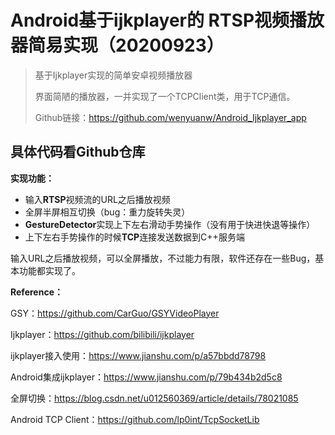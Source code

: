 # Android基于ijkplayer的 RTSP视频播放器简易实现（20200923）

> 基于Ijkplayer实现的简单安卓视频播放器
>
> 界面简陋的播放器，一并实现了一个TCPClient类，用于TCP通信。
>
> Github链接：https://github.com/wenyuanw/Android_Ijkplayer_app



## **具体代码看Github仓库**



**实现功能：**

- 输入**RTSP**视频流的URL之后播放视频
- 全屏半屏相互切换（bug：重力旋转失灵）
- **GestureDetector**实现上下左右滑动手势操作（没有用于快进快退等操作）
- 上下左右手势操作的时候**TCP**连接发送数据到C++服务端

输入URL之后播放视频，可以全屏播放，不过能力有限，软件还存在一些Bug，基本功能都实现了。



**Reference：**

GSY：https://github.com/CarGuo/GSYVideoPlayer

Ijkplayer：https://github.com/bilibili/ijkplayer

 ijkplayer接入使用：https://www.jianshu.com/p/a57bbdd78798

Android集成ijkplayer：https://www.jianshu.com/p/79b434b2d5c8

全屏切换：https://blog.csdn.net/u012560369/article/details/78021085

Android TCP Client：https://github.com/lp0int/TcpSocketLib